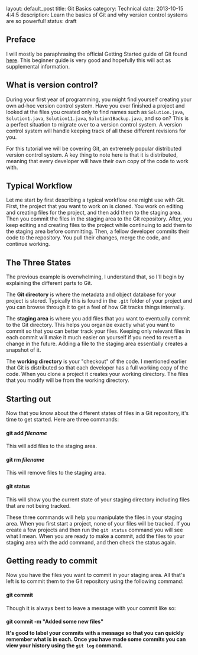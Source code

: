 layout: default_post
title: Git Basics
category: Technical
date: 2013-10-15 4:4:5
description: Learn the basics of Git and why version control systems are so powerful!
status: draft

<h2>Preface</h2>
<p>I will mostly be paraphrasing the official Getting Started guide of Git found <a href="http://git-scm.com/book/en/Getting-Started-Git-Basics">here</a>.  This beginner guide is very good and hopefully this will act as supplemental information.</p>

<h2>What is version control?</h2>
<p>During your first year of programming, you might find yourself creating your own ad-hoc version control system.  Have you ever finished a project and looked at the files you created only to find names such as <code>Solution.java</code>, <code>Solution1.java</code>, <code>Solution11.java</code>, <code>Solution1Backup.java</code>, and so on?  This is a perfect situation to migrate over to a version control system.  A version control system will handle keeping track of all these different revisions for you.</p>

<p>For this tutorial we will be covering Git, an extremely popular distributed version control system.  A key thing to note here is that it is distributed, meaning that every developer will have their own copy of the code to work with.</p>

<h2>Typical Workflow</h2>
<p>Let me start by first describing a typical workflow one might use with Git.  First, the project that you want to work on is cloned.  You work on editing and creating files for the project, and then add them to the staging area.  Then you commit the files in the staging area to the Git repository.  After, you keep editing and creating files to the project while continuing to add them to the staging area before committing.  Then, a fellow developer commits their code to the repository.  You pull their changes, merge the code, and continue working.</p>

<h2>The Three States</h2>
<p>The previous example is overwhelming, I understand that, so I'll begin by explaining the different parts to Git.</p>

<p>The <strong>Git directory</strong> is where the metadata and object database for your project is stored.  Typically this is found in the <code>.git</code> folder of your project and you can browse through it to get a feel of how Git tracks things internally.</p>

<p>The <strong>staging area</strong> is where you add files that you want to eventually commit to the Git directory.  This helps you organize exactly what you want to commit so that you can better track your files.  Keeping only relevant files in each commit will make it much easier on yourself if you need to revert a change in the future.  Adding a file to the staging area essentially creates a snapshot of it.</p>

<p>The <strong>working directory</strong> is your "checkout" of the code.  I mentioned earlier that Git is distributed so that each developer has a full working copy of the code.  When you clone a project it creates your working directory.  The files that you modify will be from the working directory.</p>

<h2>Starting out</h2>
<p>Now that you know about the different states of files in a Git repository, it's time to get started.  Here are three commands:</p>

<h4><strong>git add</strong> <i>filename</i></h4>
<p>This will add files to the staging area.</p>

<h4><strong>git rm</strong> <i>filename</i></h4>
<p>This will remove files to the staging area.</p>

<h4><strong>git status</strong></h4>
<p>This will show you the current state of your staging directory including files that are not being tracked.</p>

<p>These three commands will help you manipulate the files in your staging area.  When you first start a project, none of your files will be tracked.  If you create a few projects and then run the <code>git status</code> command you will see what I mean.  When you are ready to make a commit, add the files to your staging area with the add command, and then check the status again.

<h2>Getting ready to commit</h2>
<p>Now you have the files you want to commit in your staging area.  All that's left is to commit them to the Git repository using the following command:</p>

<h4>git commit</h4>
<p>Though it is always best to leave a message with your commit like so:</p>

<h4>git commit -m "Added some new files"

<p>It's good to label your commits with a message so that you can quickly remember what is in each.  Once you have made some commits you can view your history using the <code>git log</code> command.</p>